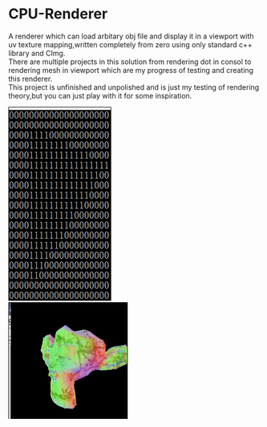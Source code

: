 # CPU-Renderer
A renderer which can load arbitary obj file and display it in a viewport with uv texture mapping,written completely from zero using only standard c++ library and CImg.  
There are multiple projects in this solution from rendering dot in consol to rendering mesh in viewport which are my progress of testing and creating this renderer.  
This project is unfinished and unpolished and is just my testing of rendering theory,but you can just play with it for some inspiration.    

![1](tri.gif)  
![2](suz.gif)